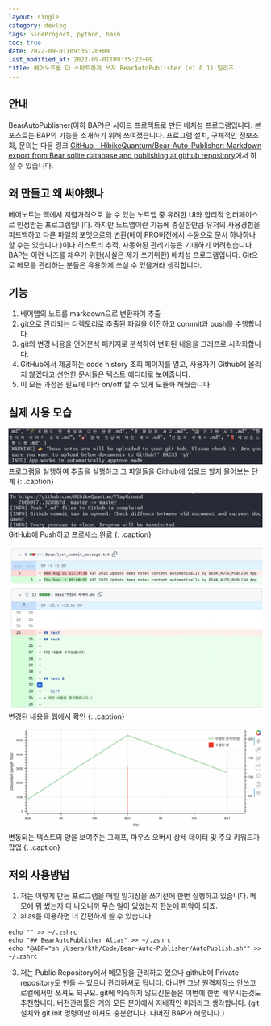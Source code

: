 ```yaml
---
layout: single
category: devlog
tags: SideProject, python, bash
toc: true
date: 2022-09-01T09:35:20+09
last_modified_at: 2022-09-01T09:35:22+09
title: 베어노트를 더 스마트하게 쓰자 BearAutoPublisher (v1.0.1) 릴리즈
---
```


## 안내
BearAutoPublisher(이하 BAP)은 사이드 프로젝트로 만든 배치성 프로그램입니다. 본 포스트는 BAP의 기능을 소개하기 위해 쓰여졌습니다. 프로그램 설치, 구체적인 정보조회, 문의는 다음 링크 [GitHub - HibikeQuantum/Bear-Auto-Publisher: Markdown export from Bear sqlite database and publishing at github repository](https://github.com/HibikeQuantum/Bear-Auto-Publisher)에서 하실 수 있습니다.  
  
## 왜 만들고 왜 써야했나
베어노트는 맥에서 저렴가격으로 쓸 수 있는 노트앱 중 유려한 UI와 합리적 인터페이스로 인정받는 프로그램입니다. 하지만 노트앱이란 기능에 충실한만큼 유저의 사용경험을 피드백하고 다른 파일의 포맷으로의 변환(베어 PRO버전에서 수동으로 문서 하나하나 할 수는 있습니다.)이나 히스토리 추적, 자동화된 관리기능은 기대하기 어려웠습니다.  
BAP는 이런 니즈를 채우기 위한(사실은 제가 쓰기위한) 배치성 프로그램입니다. Git으로 메모를 관리하는 분들은 유용하게 쓰실 수 있을거라 생각합니다.
  
## 기능
1. 베어앱의 노트를 markdown으로 변환하여 추출
2. git으로 관리되는 디렉토리로 추출된 파일을 이전하고 commit과 push를 수행합니다.
3. git의 변경 내용을 언어분석 패키지로 분석하여 변화된 내용을 그래프로 시각화합니다.
4. GitHub에서 제공하는 code history 조회 페이지를 열고, 사용자가 Github에 올리지 않겠다고 선언한 문서들은 텍스트 에디터로 보여줍니다.
5. 이 모든 과정은 필요에 따라 on/off 할 수 있게 모듈화 해뒀습니다.
  
## 실제 사용 모습
![!!!](/assets/img/SCR-20220901-dro.png)
프로그램을 실행하여 추출을 실행하고 그 파일들을 Github에 업로드 할지 물어보는 단계
{: .caption}
  
![!!!](/assets/img/SCR-20220901-er4.png)
GitHub에 Push하고 프로세스 완료
{: .caption}
  
![!!!](/assets/img/SCR-20220901-etc.png)
변경된 내용을 웹에서 확인
{: .caption}
  
![!!!](/assets/img/SCR-20220901-j5q.png)
변동되는 텍스트의 양을 보여주는 그래프, 마우스 오버시 상세 데이터 및 주요 키워드가 팝업
{: .caption}
  
## 저의 사용방법
1. 저는 이렇게 만든 프로그램을 매일 일기장을 쓰기전에 한번 실행하고 있습니다. 메모에 뭐 썼는지 다 나오니까 무슨 일이 있었는지 한눈에 파악이 되죠.  
2. alias를 이용하면 더 간편하게 쓸 수 있습니다.  
```
echo "" >> ~/.zshrc
echo "## BearAutoPublisher Alias" >> ~/.zshrc
echo "@ABP="sh /Users/kth/Code/Bear-Auto-Publisher/AutoPublish.sh"" >> ~/.zshrc
```
3. 저는 Public Repository에서 메모장을 관리하고 있으나 github에 Private repository도 만들 수 있으니 관리하셔도 됩니다. 아니면 그냥 원격저장소 안쓰고 로컬에서만 쓰셔도 되구요. git에 익숙하지 않으신분들은 이번에 한번 배우시는것도 추천합니다. 버전관리툴은 거의 모든 분야에서 지배적인 미래라고 생각합니다. (git 설치와 git init 명령어만 아셔도 충분합니다. 나머진 BAP가 해줍니다.)  